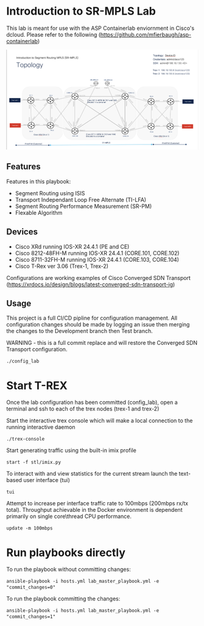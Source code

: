 
# Introduction to SR-MPLS Lab
This lab is meant for use with the ASP Containerlab enviornment in Cisco's dcloud.  Please refer to the following (https://github.com/mfierbaugh/asp-containerlab)

![Topology](topology.png)

## Features 
Features in this playbook:
 - Segment Routing using ISIS
 - Transport Independant Loop Free Alternate (TI-LFA)
 - Segment Routing Performance Measurement (SR-PM)
 - Flexable Algorithm

## Devices 
- Cisco XRd running IOS-XR 24.4.1 (PE and CE)
- Cisco 8212-48FH-M running IOS-XR 24.4.1 (CORE.101, CORE.102)
- Cisco 8711-32FH-M running IOS-XR 24.4.1 (CORE.103, CORE.104)
- Cisco T-Rex ver 3.06 (Trex-1, Trex-2)

Configurations are working examples of Cisco Converged SDN Transport (https://xrdocs.io/design/blogs/latest-converged-sdn-transport-ig)

## Usage
This project is a full CI/CD pipline for configuration management. All configuration changes should be made by logging an issue then merging the changes to the Development branch then Test branch.

WARNING - this is a full commit replace and will restore the Converged SDN Transport configuration.

```
./config_lab
```

# Start T-REX 
Once the lab configuration has been committed (config_lab), open a terminal and ssh to each of the trex nodes (trex-1 and trex-2)

Start the interactive trex console which will make a local connection to the running interactive daemon
```
./trex-console
```

Start generating traffic using the built-in imix profile
```
start -f stl/imix.py
```

To interact with and view statistics for the current stream launch the text-based user interface (tui)
```
tui
```

Attempt to increase per interface traffic rate to 100mbps (200mbps rx/tx total). Throughput achievable in the Docker environment is dependent primarily on single core\thread CPU performance.

```
update -m 100mbps
```

# Run playbooks directly

To run the playbook without committing changes:

    ansible-playbook -i hosts.yml lab_master_playbook.yml -e "commit_changes=0"

To run the playbook committing the changes:

    ansible-playbook -i hosts.yml lab_master_playbook.yml -e "commit_changes=1"